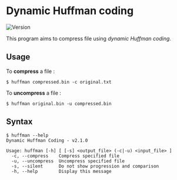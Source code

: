 # Dynamic Huffman coding

![Version](https://img.shields.io/badge/version-2.1.0-brightgreen.svg)

This program aims to compress file using *dynamic Huffman coding*.

## Usage

To **compress** a file :

``` shell
$ huffman compressed.bin -c original.txt
```

To **uncompress** a file :

``` shell
$ huffman original.bin -u compressed.bin
```

## Syntax

``` shell
$ huffman --help
Dynamic Huffman Coding - v2.1.0

Usage: huffman [-h] [ [-s] <output_file> (-c|-u) <input_file> ]
  -c, --compress    Compress specified file
  -u, --uncompress  Uncompress specified file
  -s, --silent      Do not show progression and comparison
  -h, --help        Display this message

```
